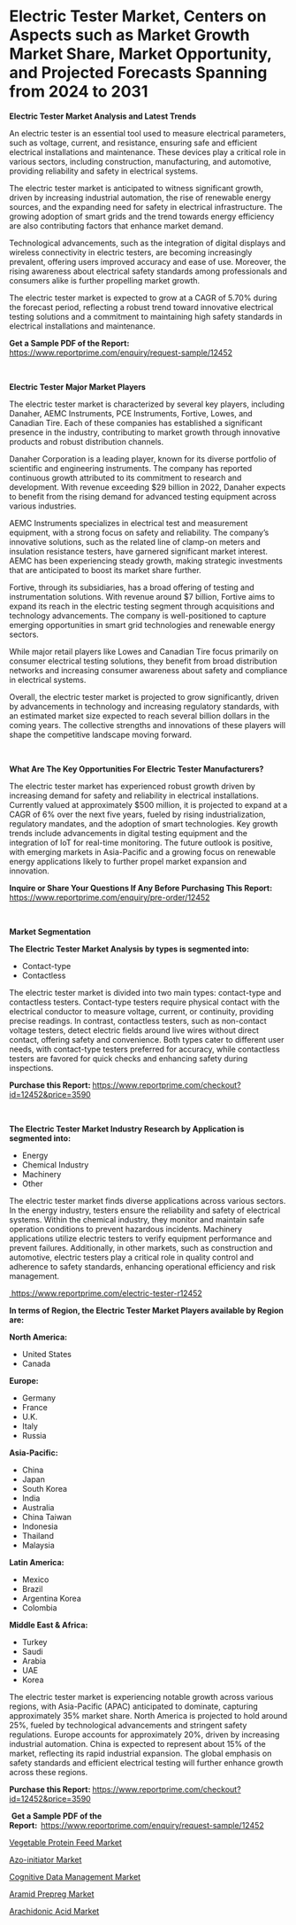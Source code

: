 <p><h1>Electric Tester Market, Centers on Aspects such as Market Growth Market Share, Market Opportunity, and Projected Forecasts Spanning from 2024 to 2031</h1></p><p><strong>Electric Tester Market Analysis and Latest Trends</strong></p>
<p><p>An electric tester is an essential tool used to measure electrical parameters, such as voltage, current, and resistance, ensuring safe and efficient electrical installations and maintenance. These devices play a critical role in various sectors, including construction, manufacturing, and automotive, providing reliability and safety in electrical systems.</p><p>The electric tester market is anticipated to witness significant growth, driven by increasing industrial automation, the rise of renewable energy sources, and the expanding need for safety in electrical infrastructure. The growing adoption of smart grids and the trend towards energy efficiency are also contributing factors that enhance market demand. </p><p>Technological advancements, such as the integration of digital displays and wireless connectivity in electric testers, are becoming increasingly prevalent, offering users improved accuracy and ease of use. Moreover, the rising awareness about electrical safety standards among professionals and consumers alike is further propelling market growth. </p><p>The electric tester market is expected to grow at a CAGR of 5.70% during the forecast period, reflecting a robust trend toward innovative electrical testing solutions and a commitment to maintaining high safety standards in electrical installations and maintenance.</p></p>
<p><strong>Get a Sample PDF of the Report:&nbsp;</strong> <a href="https://www.reportprime.com/enquiry/request-sample/12452">https://www.reportprime.com/enquiry/request-sample/12452</a></p>
<p>&nbsp;</p>
<p><strong>Electric Tester Major Market Players</strong></p>
<p><p>The electric tester market is characterized by several key players, including Danaher, AEMC Instruments, PCE Instruments, Fortive, Lowes, and Canadian Tire. Each of these companies has established a significant presence in the industry, contributing to market growth through innovative products and robust distribution channels.</p><p>Danaher Corporation is a leading player, known for its diverse portfolio of scientific and engineering instruments. The company has reported continuous growth attributed to its commitment to research and development. With revenue exceeding $29 billion in 2022, Danaher expects to benefit from the rising demand for advanced testing equipment across various industries.</p><p>AEMC Instruments specializes in electrical test and measurement equipment, with a strong focus on safety and reliability. The company’s innovative solutions, such as the related line of clamp-on meters and insulation resistance testers, have garnered significant market interest. AEMC has been experiencing steady growth, making strategic investments that are anticipated to boost its market share further.</p><p>Fortive, through its subsidiaries, has a broad offering of testing and instrumentation solutions. With revenue around $7 billion, Fortive aims to expand its reach in the electric testing segment through acquisitions and technology advancements. The company is well-positioned to capture emerging opportunities in smart grid technologies and renewable energy sectors.</p><p>While major retail players like Lowes and Canadian Tire focus primarily on consumer electrical testing solutions, they benefit from broad distribution networks and increasing consumer awareness about safety and compliance in electrical systems.</p><p>Overall, the electric tester market is projected to grow significantly, driven by advancements in technology and increasing regulatory standards, with an estimated market size expected to reach several billion dollars in the coming years. The collective strengths and innovations of these players will shape the competitive landscape moving forward.</p></p>
<p>&nbsp;</p>
<p><strong>What Are The Key Opportunities For Electric Tester Manufacturers?</strong></p>
<p><p>The electric tester market has experienced robust growth driven by increasing demand for safety and reliability in electrical installations. Currently valued at approximately $500 million, it is projected to expand at a CAGR of 6% over the next five years, fueled by rising industrialization, regulatory mandates, and the adoption of smart technologies. Key growth trends include advancements in digital testing equipment and the integration of IoT for real-time monitoring. The future outlook is positive, with emerging markets in Asia-Pacific and a growing focus on renewable energy applications likely to further propel market expansion and innovation.</p></p>
<p><strong>Inquire or Share Your Questions If Any Before Purchasing This Report:</strong> <a href="https://www.reportprime.com/enquiry/pre-order/12452">https://www.reportprime.com/enquiry/pre-order/12452</a></p>
<p>&nbsp;</p>
<p><strong>Market Segmentation</strong></p>
<p><strong>The Electric Tester Market Analysis by types is segmented into:</strong></p>
<p><ul><li>Contact-type</li><li>Contactless</li></ul></p>
<p><p>The electric tester market is divided into two main types: contact-type and contactless testers. Contact-type testers require physical contact with the electrical conductor to measure voltage, current, or continuity, providing precise readings. In contrast, contactless testers, such as non-contact voltage testers, detect electric fields around live wires without direct contact, offering safety and convenience. Both types cater to different user needs, with contact-type testers preferred for accuracy, while contactless testers are favored for quick checks and enhancing safety during inspections.</p></p>
<p><strong>Purchase this Report:&nbsp;</strong><a href="https://www.reportprime.com/checkout?id=12452&price=3590">https://www.reportprime.com/checkout?id=12452&price=3590</a></p>
<p>&nbsp;</p>
<p><strong>The Electric Tester Market Industry Research by Application is segmented into:</strong></p>
<p><ul><li>Energy</li><li>Chemical Industry</li><li>Machinery</li><li>Other</li></ul></p>
<p><p>The electric tester market finds diverse applications across various sectors. In the energy industry, testers ensure the reliability and safety of electrical systems. Within the chemical industry, they monitor and maintain safe operation conditions to prevent hazardous incidents. Machinery applications utilize electric testers to verify equipment performance and prevent failures. Additionally, in other markets, such as construction and automotive, electric testers play a critical role in quality control and adherence to safety standards, enhancing operational efficiency and risk management.</p></p>
<p><a href="https://www.reportprime.com/electric-tester-r12452">&nbsp;https://www.reportprime.com/electric-tester-r12452</a></p>
<p><strong>In terms of Region, the Electric Tester Market Players available by Region are:</strong></p>
<p>
    <p> <strong> North America: </strong>
        <ul>
            <li>United States</li>
            <li>Canada</li>
        </ul>
        </p> 
    <p> <strong> Europe: </strong>
        <ul>
            <li>Germany</li>
            <li>France</li>
            <li>U.K.</li>
            <li>Italy</li>
            <li>Russia</li>
        </ul>
        </p> 
    <p> <strong> Asia-Pacific: </strong>
        <ul>
            <li>China</li>
            <li>Japan</li>
            <li>South Korea</li>
            <li>India</li>
            <li>Australia</li>
            <li>China Taiwan</li>
            <li>Indonesia</li>
            <li>Thailand</li>
            <li>Malaysia</li>
        </ul>
        </p> 
    <p> <strong> Latin America: </strong>
        <ul>
            <li>Mexico</li>
            <li>Brazil</li>
            <li>Argentina Korea</li>
            <li>Colombia</li>
        </ul>
        </p> 
    <p> <strong> Middle East & Africa: </strong>
        <ul>
            <li>Turkey</li>
            <li>Saudi</li>
            <li>Arabia</li>
            <li>UAE</li>
            <li>Korea</li>
        </ul>
    </p>
    </p>
<p><p>The electric tester market is experiencing notable growth across various regions, with Asia-Pacific (APAC) anticipated to dominate, capturing approximately 35% market share. North America is projected to hold around 25%, fueled by technological advancements and stringent safety regulations. Europe accounts for approximately 20%, driven by increasing industrial automation. China is expected to represent about 15% of the market, reflecting its rapid industrial expansion. The global emphasis on safety standards and efficient electrical testing will further enhance growth across these regions.</p></p>
<p><strong>Purchase this Report: </strong><a href="https://www.reportprime.com/checkout?id=12452&price=3590">https://www.reportprime.com/checkout?id=12452&price=3590</a></p>
<p>&nbsp;<strong>Get a Sample PDF of the Report:&nbsp;&nbsp;</strong><a href="https://www.reportprime.com/enquiry/request-sample/12452">https://www.reportprime.com/enquiry/request-sample/12452</a></p>
<p><strong></strong></p>
<p><p><a href="https://issuu.com/reportprime-2/docs/vegetable-protein-feed-market-size-_1d89690fbf8087">Vegetable Protein Feed Market</a></p><p><a href="https://issuu.com/reportprime-2/docs/azo-initiator-market-size-2030.pptx_22cbd3036b0ecc">Azo-initiator Market</a></p><p><a href="https://medium.com/@ashlyglover/cognitive-data-management-market-forecasts-market-trends-and-impact-analysis-2024-2031-efc55dcd0376">Cognitive Data Management Market</a></p><p><a href="https://www.linkedin.com/pulse/aramid-prepreg-market-research-report-exploring-size-revenue-4vsre?trackingId=TyHP1V84QlKLP4bRZsmSpw%3D%3D">Aramid Prepreg Market</a></p><p><a href="https://www.linkedin.com/pulse/arachidonic-acid-market-global-share-ranking-overall-sales-zlace?trackingId=sdyohtC8THG6fKRQwARXlQ%3D%3D">Arachidonic Acid Market</a></p></p>
